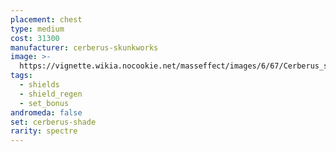 ```yaml
---
placement: chest
type: medium
cost: 31300
manufacturer: cerberus-skunkworks
image: >-
  https://vignette.wikia.nocookie.net/masseffect/images/6/67/Cerberus_shade.jpg/revision/latest/scale-to-width-down/700?cb=20130308134524
tags:
  - shields
  - shield_regen
  - set_bonus
andromeda: false
set: cerberus-shade
rarity: spectre
---
```

